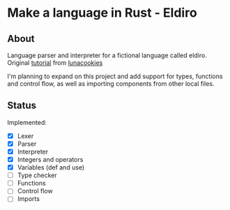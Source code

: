 # Make a language in Rust - Eldiro

## About

Language parser and interpreter for a fictional language called eldiro.
Original [tutorial](https://lunacookies.github.io/lang) from [lunacookies](https://github.io/lunacookies)

I'm planning to expand on this project and add support for types, functions
and control flow, as well as importing components from other local files.

## Status

Implemented:

- [x] Lexer
- [x] Parser
- [x] Interpreter
- [x] Integers and operators
- [x] Variables (def and use)
- [ ] Type checker
- [ ] Functions
- [ ] Control flow
- [ ] Imports
